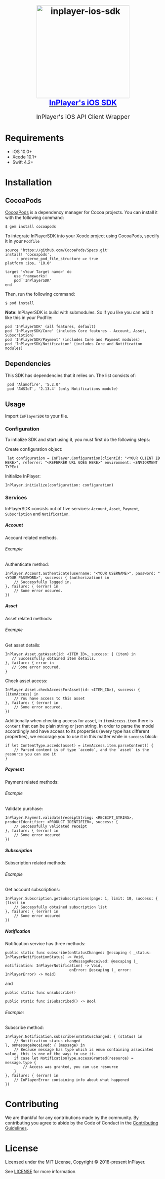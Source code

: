 <h1 align="center">
  <a target="_blank" href="https://inplayer-org.github.io/inplayer-ios-sdk/">
    <img src="https://assets.inplayer.com/images/inplayer-256.png" alt="inplayer-ios-sdk" title="InPlayer iOS SDK" width="300">
    <br />
    <span style="font-size: 1.5rem; color: blue">InPlayer's iOS SDK</span>
  </a>
</h1>
<p align="center" style="font-size: 1.2rem;">InPlayer's iOS API Client Wrapper</p>

# Requirements

 * iOS 10.0+
 * Xcode 10.1+
 * Swift 4.2+

# Installation

## CocoaPods

[CocoaPods](https://cocoapods.org/) is a dependency manager for Cocoa projects. You can install it with the following command:

    $ gem install cocoapods

To integrate InPlayerSDK into your Xcode project using CocoaPods, specify it in your `Podfile`

    source 'https://github.com/CocoaPods/Specs.git'
    install! 'cocoapods',
         : preserve_pod_file_structure => true
    platform :ios, '10.0'

    target '<Your Target name>' do
        use_frameworks!
        pod 'InPlayerSDK'
    end

Then, run the following command:

    $ pod install

**Note**: InPlayerSDK is build with submodules. So if you like you can add it like this in your Podfile:

    pod 'InPlayerSDK' (all features, default)
    pod 'InPlayerSDK/Core' (includes Core features - Account, Asset, Subscription)
    pod 'InPlayerSDK/Payment' (includes Core and Payment modules)
    pod 'InPlayerSDK/Notification' (includes Core and Notification modules)

## Dependencies

This SDK has dependencies that it relies on. The list consists of:

     pod 'Alamofire', '5.2.0'
     pod 'AWSIoT', '2.13.4' (only Notifications module)

## Usage

 Import `InPlayerSDK` to your file.

### Configuration

To intialize SDK and start using it, you must first do the following steps:

Create configuration object:

     let configuration = InPlayer.Configuration(clientId: "<YOUR CLIENT ID HERE>", referrer: "<REFERRER URL GOES HERE>" environment: <ENVIORMENT TYPE>)

Initialize InPlayer:

    InPlayer.initialize(configuration: configuration)

### Services

InPlayerSDK consists out of five services:
`Account`, `Asset`, `Payment`, `Subscription` and `Notification`.

##### Account
Account related methods.

###### Example
Authenticate method:

    InPlayer.Account.authenticate(username: "<YOUR USERNAME>", password: "<YOUR PASSWORD>", success: { (authorization) in
        // Successfully logged in.
    }, failure: { (error) in
        // Some error occured.
    })

##### Asset
Asset related methods:

###### Example
Get asset details:

    InPlayer.Asset.getAsset(id: <ITEM_ID>, success: { (item) in
       // Successfully obtained item details.
    }, failure: { error in
       // Some error occured.
    }

Check asset access:

    InPlayer.Asset.checkAccessForAsset(id: <ITEM_ID>), success: { (itemAccess) in
        // You have access to this asset
    }, failure: { (error) in
        // Some error occured.            
    })

Additionally when checking access for asset, in `itemAccess.item` there is `content` that can be plain string or json string. In order to parse the model accordingly and have access to its properties (every type has different properties), we encorage you to use it in this matter while in `success` block:

    if let ContentType.accedo(asset) = itemAccess.item.parseContent() {
        // Parsed content is of type `accedo`, and the `asset` is the resource you can use it
    }

##### Payment
Payment related methods:

###### Example
Validate purchase:

    InPlayer.Payment.validate(receiptString: <RECEIPT_STRING>, productIdentifier: <PRODUCT_IDENTIFIER>, success: {
        // Successfully validated receipt
    }, failure: { (error) in
        // Some error occured
    })

##### Subscription
Subscription related methods:

###### Example
Get account subscriptions: 

    InPlayer.Subscription.getSubscriptions(page: 1, limit: 10, success: { (list) in
        // Successfully obtained subscription list
    }, failure: { (error) in
        // Some error occured
    })

##### Notification

Notification service has three methods:

    public static func subscribe(onStatusChanged: @escaping ( _status: InPlayerNotificationStatus) -> Void,       
                                 onMessageReceived: @escaping (_ notification: InPlayerNotification) -> Void, 
                                 onError: @escaping (_ error: InPlayerError) -> Void)

   and

    public static func unsubscribe()

    public static func isSubscribed() -> Bool

###### Example:
Subscribe method:

    InPlayer.Notification.subscribe(onStatusChanged: { (status) in
        // Notification status changed
    }, onMessageReceived: { (message) in
        // Because message has type which is enum containing associated value, this is one of the ways to use it.
        if case let NotificationType.accessGranted(resource) = message.type {
            // Access was granted, you can use resource
        }
    }, failure: { (error) in
        // InPlayerError containing info about what happened
    })


# Contributing

We are thankful for any contributions made by the community. By contributing you agree to abide by
the Code of Conduct in the [Contributing Guidelines](https://github.com/inplayer-org/inplayer-ui/blob/master/.github/CONTRIBUTING.md).

# License

Licensed under the MIT License, Copyright © 2018-present InPlayer.

See [LICENSE](https://github.com/inplayer-org/inplayer-ios-sdk/blob/master/LICENSE) for more information.
